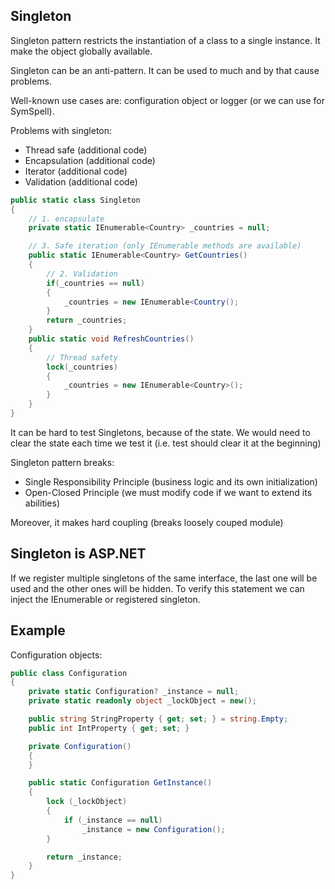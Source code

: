 ﻿## Singleton

Singleton pattern restricts the instantiation of a class to a single instance.
It make the object globally available.

Singleton can be an anti-pattern. It can be used to much and by that cause problems.

Well-known use cases are: configuration object or logger (or we can use for SymSpell).

Problems with singleton:
+ Thread safe (additional code) 
+ Encapsulation (additional code) 
+ Iterator (additional code)
+ Validation (additional code)

```csharp
public static class Singleton
{
	// 1. encapsulate
	private static IEnumerable<Country> _countries = null;

	// 3. Safe iteration (only IEnumerable methods are available)
	public static IEnumerable<Country> GetCountries()
	{
		// 2. Validation
		if(_countries == null)
		{
			_countries = new IEnumerable<Country();
		}
		return _countries; 
	}
	public static void RefreshCountries()
	{
		// Thread safety
		lock(_countries)
		{
			_countries = new IEnumerable<Country>();
		}
	}
}
```

It can be hard to test Singletons, because of the state. We would need to clear the state each time we test it (i.e. test should clear it at the beginning)

Singleton pattern breaks:
- Single Responsibility Principle (business logic and its own initialization) 
- Open-Closed Principle (we must modify code if we want to extend its abilities)

Moreover, it makes hard coupling (breaks loosely couped module)

## Singleton is ASP.NET

If we register multiple singletons of the same interface, the last one will be used and the other ones will be hidden. 
To verify this statement we can inject the IEnumerable or registered singleton.

## Example

Configuration objects:

```csharp
public class Configuration
{
	private static Configuration? _instance = null;
	private static readonly object _lockObject = new();

	public string StringProperty { get; set; } = string.Empty;
	public int IntProperty { get; set; }

	private Configuration()
	{
	}

	public static Configuration GetInstance()
	{
		lock (_lockObject)
		{
			if (_instance == null)
				_instance = new Configuration();
		}

		return _instance;
	}
}
```